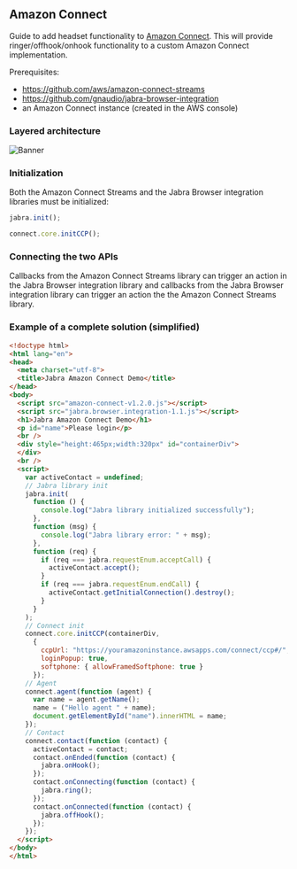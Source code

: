 ## Amazon Connect

Guide to add headset functionality to [Amazon Connect](https://aws.amazon.com/connect/). This will provide ringer/offhook/onhook functionality to a custom Amazon Connect implementation.

Prerequisites:
* https://github.com/aws/amazon-connect-streams
* https://github.com/gnaudio/jabra-browser-integration
* an Amazon Connect instance (created in the AWS console)

### Layered architecture
![Banner](/docs/AmazonLayers.png)

### Initialization
Both the Amazon Connect Streams and the Jabra Browser integration libraries must be initialized:

```javascript
jabra.init();
```

```javascript
connect.core.initCCP();
```

### Connecting the two APIs
Callbacks from the Amazon Connect Streams library can trigger an action in the Jabra Browser integration library and callbacks from the Jabra Browser integration library can trigger an action the the Amazon Connect Streams library.

### Example of a complete solution (simplified)

```html
<!doctype html>
<html lang="en">
<head>
  <meta charset="utf-8">
  <title>Jabra Amazon Connect Demo</title>
</head>
<body>
  <script src="amazon-connect-v1.2.0.js"></script>
  <script src="jabra.browser.integration-1.1.js"></script>
  <h1>Jabra Amazon Connect Demo</h1>
  <p id="name">Please login</p>
  <br />
  <div style="height:465px;width:320px" id="containerDiv">
  </div>
  <br />
  <script>
    var activeContact = undefined;
    // Jabra library init
    jabra.init(
      function () {
        console.log("Jabra library initialized successfully");
      },
      function (msg) {
        console.log("Jabra library error: " + msg);
      },
      function (req) {
        if (req === jabra.requestEnum.acceptCall) {
          activeContact.accept();
        }
        if (req === jabra.requestEnum.endCall) {
          activeContact.getInitialConnection().destroy();
        }
      }
    );
    // Connect init
    connect.core.initCCP(containerDiv,
      {
        ccpUrl: "https://youramazoninstance.awsapps.com/connect/ccp#/",
        loginPopup: true,
        softphone: { allowFramedSoftphone: true }
      });
    // Agent
    connect.agent(function (agent) {
      var name = agent.getName();
      name = ("Hello agent " + name);
      document.getElementById("name").innerHTML = name;
    });
    // Contact
    connect.contact(function (contact) {
      activeContact = contact;
      contact.onEnded(function (contact) {
        jabra.onHook();
      });
      contact.onConnecting(function (contact) {
        jabra.ring();
      });
      contact.onConnected(function (contact) {
        jabra.offHook();
      });
    });
  </script>
</body>
</html>
```

